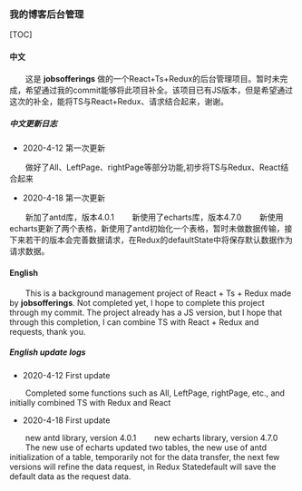 ### 我的博客后台管理

[TOC]

#### 中文

&emsp;&emsp;这是 **jobsofferings** 做的一个React+Ts+Redux的后台管理项目。暂时未完成，希望通过我的commit能够将此项目补全。该项目已有JS版本，但是希望通过这次的补全，能将TS与React+Redux、请求结合起来，谢谢。

##### 中文更新日志

+ 2020-4-12 第一次更新

&emsp;&emsp;做好了All、LeftPage、rightPage等部分功能,初步将TS与Redux、React结合起来

+ 2020-4-18 第一次更新

&emsp;&emsp;新加了antd库，版本4.0.1
&emsp;&emsp;新使用了echarts库，版本4.7.0
&emsp;&emsp;新使用echarts更新了两个表格，新使用了antd初始化一个表格，暂时未做数据传输，接下来若干的版本会完善数据请求，在Redux的defaultState中将保存默认数据作为请求数据。

#### English

&emsp;&emsp;This is a background management project of React + Ts + Redux made by **jobsofferings**. Not completed yet, I hope to complete this project through my commit. The project already has a JS version, but I hope that through this completion, I can combine TS with React + Redux and requests, thank you.

##### English update logs

+ 2020-4-12 First update

&emsp;&emsp;Completed some functions such as All, LeftPage, rightPage, etc., and initially combined TS with Redux and React

+ 2020-4-18 First update

&emsp;&emsp;new antd library, version 4.0.1
&emsp;&emsp;new echarts library, version 4.7.0
&emsp;&emsp;The new use of echarts updated two tables, the new use of antd initialization of a table, temporarily not for the data transfer, the next few versions will refine the data request, in Redux Statedefault will save the default data as the request data.